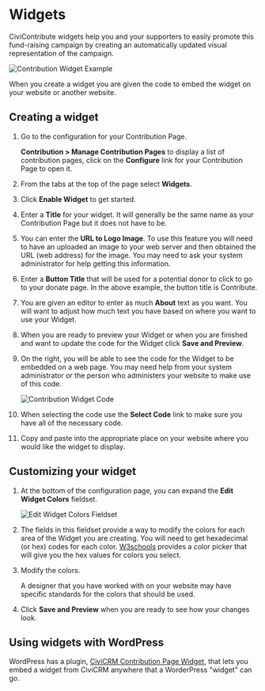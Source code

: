 # Widgets

CiviContribute widgets help you and your supporters to easily promote this fund-raising campaign by creating an automatically updated visual representation of the campaign.

![Contribution Widget Example](../img/contribution_widget_example.png)

When you create a widget you are given the code to embed the widget on your website or another website. 

## Creating a widget

1. Go to the configuration for your Contribution Page.

    **Contribution > Manage Contribution Pages** to display a list of contribution pages, click on the **Configure** link for your Contribution Page to open it.

1. From the tabs at the top of the page select **Widgets**.
1. Click **Enable Widget** to get started.  
1. Enter a **Title** for your widget.  It will generally be the same name as your Contribution Page but it does not have to be.  
1. You can enter the **URL to Logo Image**. To use this feature you will need to have an uploaded an image to your web server and then obtained the URL (web address) for the image. You may need to ask your system administrator for help getting this information.  
1. Enter a **Button Title** that will be used for a potential donor to click to go to your donate page. In the above example, the button title is Contribute.  
1. You are given an editor to enter as much **About** text as you want. You will want to adjust how much text you have based on where you want to use your Widget.  
1. When you are ready to preview your Widget or when you are finished and want to update the code for the Widget click **Save and Preview**. 
1. On the right, you will be able to see the code for the Widget to be embedded on a web page.  You may need help from your system administrator or the person who administers your website to make use of this code. 

    ![Contribution Widget Code](../img/contribution_widget_code.png)

1. When selecting the code use the **Select Code** link to make sure you have all of the necessary code.
1. Copy and paste into the appropriate place on your website where you would like the widget to display.

## Customizing your widget

1. At the bottom of the configuration page, you can expand the **Edit Widget Colors** fieldset. 

    ![Edit Widget Colors Fieldset](../img/contribution_widget_edit_widget_colors.png)

1. The fields in this fieldset provide a way to modify the colors for each area of the Widget you are creating. You will need to get hexadecimal (or hex) codes for each color.  [W3schools](https://www.w3schools.com/colors/colors_picker.asp) provides a color picker that will give you the hex values for colors you select.

1. Modify the colors. 

    A designer that you have worked with on your website may have specific standards for the colors that should be used.  

1. Click **Save and Preview** when you are ready to see how your changes look.  

## Using widgets with WordPress

WordPress has a plugin, [CiviCRM Contribution Page Widget](https://wordpress.org/plugins/civicrm-contribution-page-widget/), that lets you embed a widget from CiviCRM anywhere that a WorderPress "widget" can go.
